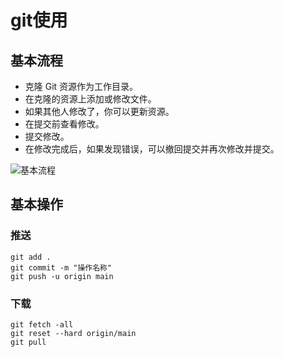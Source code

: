 # git使用

## 基本流程

* 克隆 Git 资源作为工作目录。
* 在克隆的资源上添加或修改文件。 
* 如果其他人修改了，你可以更新资源。
* 在提交前查看修改。
* 提交修改。
* 在修改完成后，如果发现错误，可以撤回提交并再次修改并提交。

![基本流程](https://www.runoob.com/wp-content/uploads/2015/02/git-process.png)

## 基本操作

### 推送

```
git add .
git commit -m "操作名称"
git push -u origin main
```

### 下载
```
git fetch -all
git reset --hard origin/main
git pull
```